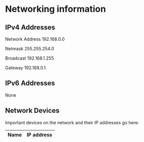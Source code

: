 # Networking information

## IPv4 Addresses

Network Address 192.168.0.0

Netmask 255.255.254.0

Broadcast 192.168.1.255

Gateway 192.168.0.1

## IPv6 Addresses

None


## Network Devices

Important devices on the network and their IP addresses go here:

Name        | IP address
----------- | ---------------
